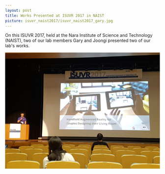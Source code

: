 ```yaml
---
layout: post
title: Works Presented at ISUVR 2017 in NAIST
picture: isuvr_naist2017/isuvr_naist2017_gary.jpg
---
```


On this ISUVR 2017, held at the Nara Institute of Science and Technology (NAIST), two of our lab members Gary and Joongi presented two of our lab's works.

![ISUVR 2017 Presentations](/news/img/isuvr_naist2017/isuvr_naist2017_joongi.jpg "ISUVR 2017 Presentations")
